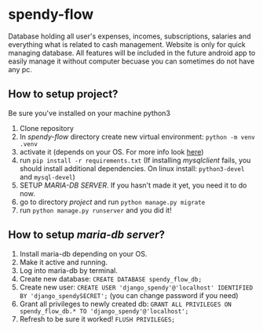 # spendy-flow
Database holding all user's expenses, incomes, subscriptions, salaries and everything what is related to cash management. Website is only for quick managing database. All features will be included in the future android app to easily manage it without computer becuase you can sometimes do not have any pc.

## How to setup project?
Be sure you've installed on your machine python3
1. Clone repository
2. In *spendy-flow* directory create new virtual environment: `python -m venv .venv`
3. activate it (depends on your OS. For more info look [here](https://python.land/virtual-environments/virtualenv#Python_venv_activation))
4. run `pip install -r requirements.txt` (If installing *mysqlclient* fails, you should install additional dependencies. On linux install: `python3-devel` and `mysql-devel`)
5. SETUP *MARIA-DB SERVER*. If you hasn't made it yet, you need it to do now.
6. go to directory *project* and run `python manage.py migrate`
7. run `python manage.py runserver` and you did it!

## How to setup *maria-db server*?
1. Install maria-db depending on your OS.
2. Make it active and running.
3. Log into maria-db by terminal.
4. Create new database: `CREATE DATABASE spendy_flow_db;`
5. Create new user: `CREATE USER 'django_spendy'@'localhost' IDENTIFIED BY 'django_spendySECRET';` (you can change password if you need)
6. Grant all privileges to newly created db: `GRANT ALL PRIVILEGES ON spendy_flow_db.* TO 'django_spendy'@'localhost';`
7. Refresh to be sure it worked! `FLUSH PRIVILEGES;`
